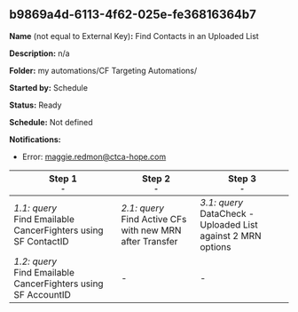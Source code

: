 ## b9869a4d-6113-4f62-025e-fe36816364b7

**Name** (not equal to External Key)**:** Find Contacts in an Uploaded List

**Description:** n/a

**Folder:** my automations/CF Targeting Automations/

**Started by:** Schedule

**Status:** Ready

**Schedule:** Not defined

**Notifications:**

* Error: maggie.redmon@ctca-hope.com

| Step 1<br>_<small>-</small>_ | Step 2<br>_<small>-</small>_ | Step 3<br>_<small>-</small>_ |
| --- | --- | --- |
| _1.1: query_<br>Find Emailable CancerFighters using SF ContactID | _2.1: query_<br>Find Active CFs with new MRN after Transfer | _3.1: query_<br>DataCheck - Uploaded List against 2 MRN options |
| _1.2: query_<br>Find Emailable CancerFighters using SF AccountID | - | - |
